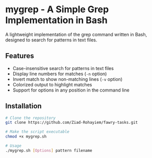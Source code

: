 # mygrep - A Simple Grep Implementation in Bash

A lightweight implementation of the grep command written in Bash, designed to search for patterns in text files.

## Features

- Case-insensitive search for patterns in text files
- Display line numbers for matches (`-n` option)
- Invert match to show non-matching lines (`-v` option)
- Colorized output to highlight matches
- Support for options in any position in the command line

## Installation

```bash
# Clone the repository
git clone https://github.com/Ziad-Rohayiem/fawry-tasks.git

# Make the script executable
chmod +x mygrep.sh

# Usage
./mygrep.sh [Options] pattern filename
